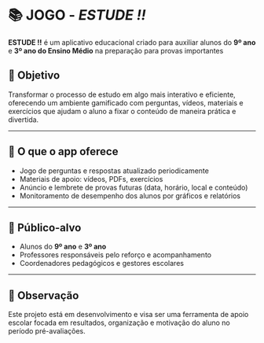 # 📚 JOGO - *ESTUDE !!*

**ESTUDE !!** é um aplicativo educacional criado para auxiliar alunos do **9º ano** e **3º ano do Ensino Médio** na preparação para provas importantes 

## 🎯 Objetivo

Transformar o processo de estudo em algo mais interativo e eficiente, oferecendo um ambiente gamificado com perguntas, vídeos, materiais e exercícios que ajudam o aluno a fixar o conteúdo de maneira prática e divertida.

---

## 🧩 O que o app oferece

- Jogo de perguntas e respostas atualizado periodicamente
- Materiais de apoio: vídeos, PDFs, exercícios
- Anúncio e lembrete de provas futuras (data, horário, local e conteúdo)
- Monitoramento de desempenho dos alunos por gráficos e relatórios

---

## 👥 Público-alvo

- Alunos do **9º ano** e **3º ano**
- Professores responsáveis pelo reforço e acompanhamento
- Coordenadores pedagógicos e gestores escolares

---

## 📌 Observação

Este projeto está em desenvolvimento e visa ser uma ferramenta de apoio escolar focada em resultados, organização e motivação do aluno no período pré-avaliações.

